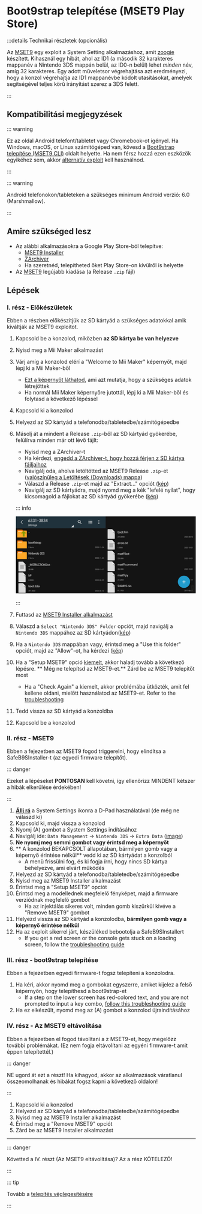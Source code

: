 # Boot9strap telepítése (MSET9 Play Store)

:::details Technikai részletek (opcionális)

Az [MSET9](https://github.com/zoogie/MSET9) egy exploit a System Setting alkalmazáshoz, amit [zoogie](https://github.com/zoogie) készített. Kihasznál egy hibát, ahol az ID1 (a második 32 karakteres mappanév a Nintendo 3DS mappán belül, az ID0-n belül) lehet _minden_ név, amíg 32 karakteres. Egy adott műveletsor végrehajtása azt eredményezi, hogy a konzol végrehajtja az ID1 mappanévbe kódolt utasításokat, amelyek segítségével teljes körű irányítást szerez a 3DS felett.

:::

## Kompatibilitási megjegyzések

::: warning

Ez az oldal Android telefont/tabletet vagy Chromebook-ot igényel. Ha Windows, macOS, or Linux számítógéped van, kövesd a [Boot9strap telepítése (MSET9 CLI)](installing-boot9strap-\(mset9-cli\)) oldalt helyette. Ha nem férsz hozzá ezen eszközök egyikéhez sem, akkor [alternatív exploit](https://wiki.hacks.guide/wiki/3DS:Alternate_Exploits) kell használnod.

:::

::: warning

Android telefonokon/tableteken a szükséges minimum Android verzió: 6.0 (Marshmallow).

:::

## Amire szükséged lesz

- Az alábbi alkalmazásokra a Google Play Store-ból telepítve:
  - [MSET9 Installer](https://play.google.com/store/apps/details?id=moe.saru.homebrew.console3ds.mset9_installer_android)
  - [ZArchiver](https://play.google.com/store/apps/details?id=ru.zdevs.zarchiver)
  - Ha szeretnéd, telepítheted őket Play Store-on kívülről is helyette
- Az [MSET9](https://github.com/zoogie/MSET9/releases/latest) legújabb kiadása (a Release `.zip` fájl)

## Lépések

### I. rész - Előkészületek

Ebben a részben előkészítjük az SD kártyád a szükséges adatokkal amik kiváltják az MSET9 exploitot.

1. Kapcsold be a konzolod, miközben **az SD kártya be van helyezve**

2. Nyisd meg a Mii Maker alkalmazást

3. Várj amíg a konzolod elérí a "Welcome to Mii Maker" képernyőt, majd lépj ki a Mii Maker-ből
   - [Ezt a képernyőt láthatod](/images/screenshots/mset9/mii-extdata.png), ami azt mutatja, hogy a szükséges adatok létrejöttek
   - Ha normál Mii Maker képernyőre jutottál, lépj ki a Mii Maker-ből és folytasd a következő lépéssel

4. Kapcsold ki a konzolod

5. Helyezd az SD kártyád a telefonodba/tabletedbe/számítógépedbe

6. Másolj át a mindent a Release `.zip`-ből az SD kártyád gyökerébe, felülírva minden már ott lévő fájlt:

   - Nyisd meg a ZArchiver-t
   - Ha kérdezi, [engedd a ZArchiver-t, hogy hozzá férjen z SD kártya fájljaihoz](/images/screenshots/mset9/zarchiver-allow.png)
   - Navigálj oda, aholva letöltötted az MSET9 Release `.zip`-et ([valószínűleg a Letöltések (Downloads) mappa](/images/screenshots/mset9/zarchiver-zip-location.png))
   - Válaszd a Release `.zip`-et majd az "Extract..." opciót ([kép](/images/screenshots/mset9/zarchiver-extract-1.png))
   - Navigálj az SD kártyádra, majd nyomd meg a kék "lefelé nyilat", hogy kicsomagold a fájlokat az SD kártyád gyökerébe ([kép](/images/screenshots/mset9/zarchiver-extract-2.png))

   ::: info

   ![](/images/screenshots/mset9/mset9-root-layout-android.png)

   :::

7. Futtasd az [MSET9 Installer alkalmazást](/images/screenshots/mset9/mset9-setup-android.png)

8. Válaszd a `Select "Nintendo 3DS" Folder` opciót, majd navigálj a `Nintendo 3DS` mappához az SD kártyádon([kép](/images/screenshots/mset9/select-mset9-folder-1.png))

9. Ha a `Nintendo 3DS` mappában vagy, érintsd meg a "Use this folder" opciót, majd az "Allow"-ot, ha kérdezi ([kép](/images/screenshots/mset9/select-mset9-folder-2.png))

10. Ha a "Setup MSET9" opció [kiemelt](/images/screenshots/mset9/setup-mset9-highlighted.png), akkor haladj tovább a következő lépésre. \*\* Még ne telepítsd az MSET9-et.\*\* Zárd be az MSET9 telepítőt most
    - Ha a "Check Again" a kiemelt, akkor problémába ütközték, amit fel kellene oldani, mielőtt használatod az MSET9-et. Refer to the [troubleshooting](troubleshooting-mset9)

11. Tedd vissza az SD kártyád a konzoldba

12. Kapcsold be a konzolod

### II. rész - MSET9

Ebben a fejezetben az MSET9 fogod triggerelni, hogy elindítsa a SafeB9SInstaller-t (az egyedi firmware telepítőt).

::: danger

Ezeket a lépéseket **PONTOSAN** kell követni, így ellenőrizz MINDENT kétszer a hibák elkerülése érdekében!

:::

1. **[Állj rá](/images/screenshots/mset9/hover-settings.png)** a System Settings ikonra a D-Pad
   használatával (de még ne válaszd ki)
2. Kapcsold ki, majd vissza a konzolod
3. Nyomj (A) gombot a System Settings indításához
4. Navigálj ide: `Data Management` -> `Nintendo 3DS` -> `Extra Data` ([image](/images/screenshots/mset9/settings-extdata.png))
5. **Ne nyomj meg semmi gombot vagy éríntsd meg a képernyőt**
6. \*\* A konzolod BEKAPCSOLT állapotában, bármilyen gomb vagy a képernyő érintése nélkül\*\* vedd ki az SD kártyádat a konzolból
   - A menü frissülni fog, és ki fogja írni, hogy nincs SD kártya behelyezve, ami elvárt működés
7. Helyezd az SD kártyád a telefonodba/tabletedbe/számítógépedbe
8. Nyisd meg az MSET9 Installer alkalmazást
9. Éríntsd meg a "Setup MSET9" opciót
10. Érintsd meg a modellednek megfelelő fényképet, majd a firmware verziódnak megfelelő gombot
    - Ha az injektálás sikeres volt, minden gomb kiszürkül kivéve a "Remove MSET9" gombot
11. Helyezd vissza az SD kártyád a konzolodba, **bármilyen gomb vagy a képernyő érintése nélkül**
12. Ha az exploit sikerrel járt, készüléked bebootolja a SafeB9SInstallert
    - If you get a red screen or the console gets stuck on a loading screen, follow the [troubleshooting guide](troubleshooting-mset9)

### III. rész - boot9strap telepítése

Ebben a fejezetben egyedi firmware-t fogsz telepíteni a konzolodra.

1. Ha kéri, akkor nyomd meg a gombokat egyszerre, amiket kijelez a felső képernyőn, hogy telepíthesd a boot9strap-et
   - If a step on the lower screen has red-colored text, and you are not prompted to input a key combo, [follow this troubleshooting guide](troubleshooting-mset9)
2. Ha ez elkészült, nyomd meg az (A) gombot a konzolod újraindításához

<!--@include: ./_include/configure-luma3ds.md -->

### IV. rész - Az MSET9 eltávolítása

Ebben a fejezetben el fogod távolítani a z MSET9-et, hogy megelőzz további problémákat. (Ez nem fogja eltávolítani az egyéni firmware-t amit éppen telepítettél.)

::: danger

NE ugord át ezt a részt! Ha kihagyod, akkor az alkalmazások váratlanul összeomolhanak és hibákat fogsz kapni a következő oldalon!

:::

1. Kapcsold ki a konzolod
2. Helyezd az SD kártyád a telefonodba/tabletedbe/számítógépedbe
3. Nyisd meg az MSET9 Installer alkalmazást
4. Éríntsd meg a "Remove MSET9" opciót
5. Zárd be az MSET9 Installer alkalmazást

<!--@include: ./_include/luma3ds-installed-note.md -->

___

::: danger

Követted a IV. részt (Az MSET9 eltávolítása)? Az a rész KÖTELEZŐ!

:::

::: tip

Tovább a [telepítés véglegesítésére](finalizing-setup)

:::
